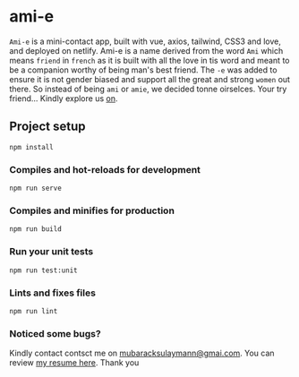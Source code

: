 # ami-e
```Ami-e``` is a mini-contact app, built with vue, axios, tailwind, CSS3 and love, and deployed on netlify.
Ami-e is a name derived from the word ```Ami``` which means ```friend``` in ```french``` as it is built with all the love in tis word and meant to be a companion worthy of being man's best friend. The ```-e``` was added to ensure it is not gender biased and support all the great and strong ```women``` out there. So instead of being ```ami``` or ```amie```, we decided tonne oirselces. Your try friend...
Kindly explore us [on](https://ami-e.netlify.app/). 

## Project setup
```
npm install
```

### Compiles and hot-reloads for development
```
npm run serve
```

### Compiles and minifies for production
```
npm run build
```

### Run your unit tests
```
npm run test:unit
```

### Lints and fixes files
```
npm run lint
```

### Noticed some bugs? 
Kindly contact contsct me on mubaracksulaymann@gmai.com. You can review [my resume here](https://resume.io/r/UcJYNilaD). Thank you
